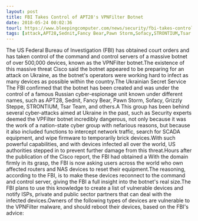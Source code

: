 ```yaml
---
layout: post
title: FBI Takes Control of APT28's VPNFilter Botnet
date: 2018-05-24 00:02:36
tourl: https://www.bleepingcomputer.com/news/security/fbi-takes-control-of-apt28s-vpnfilter-botnet/
tags: [attack,APT28,Sednit,Fancy Bear,Pawn Storm,Sofacy,STRONTIUM,Tsar Team]
---
```

The US Federal Bureau of Investigation (FBI) has obtained court orders and has taken control of the command and control servers of a massive botnet of over 500,000 devices, known as the VPNFilter botnet.The existence of this massive threat Cisco said the botnet appeared to be preparing for an attack on Ukraine, as the botnet's operators were working hard to infect as many devices as possible within the country.The Ukrainian Secret Service The FBI confirmed that the botnet has been created and was under the control of a famous Russian cyber-espionage unit known under different names, such as APT28, Sednit, Fancy Bear, Pawn Storm, Sofacy, Grizzly Steppe, STRONTIUM, Tsar Team, and others.A This group has been behind several cyber-attacks aimed at Ukraine in the past, such as Security experts deemed the VPFilter botnet incredibly dangerous, not only because it was the work of a nation-state cyber group with nefarious reasons, but because it also included functions to intercept network traffic, search for SCADA equipment, and wipe firmware to temporarily brick devices.With such powerful capabilities, and with devices infected all over the world, US authorities stepped in to prevent further damage from this threat.Hours after the publication of the Cisco report, the FBI had obtained a With the domain firmly in its grasp, the FBI is now asking users across the world who own affected routers and NAS devices to reset their equipment.The reasoning, according to the FBI, is to make these devices reconnect to the command and control server, giving the FBI a full insight into the botnet's real size.The FBI plans to use this knowledge to create a list of vulnerable devices and notify ISPs, private and public sector partners that can deal with the infected devices.Owners of the following types of devices are vulnerable to the VPNFilter malware, and should reboot their devices, based on the FBI's advice: